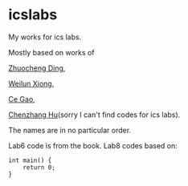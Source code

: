 # icslabs

My works for ics labs.

Mostly based on works of 

[Zhuocheng Ding](https://github.com/tcbbd/ics-csapp-labs), 

[Weilun Xiong](https://github.com/Azard/icslabs), 

[Ce Gao](https://github.com/gaocegege/ICS-Labs), 

[Chenzhang Hu](https://github.com/hczhcz/y86)(sorry I can't find codes for ics labs). 

The names are in no particular order.

Lab6 code is from the book. Lab8 codes based on:

    int main() {
        return 0;
    }
